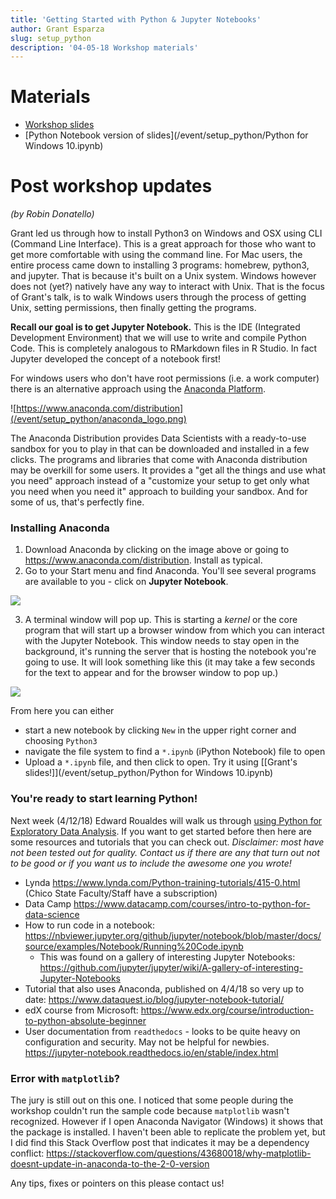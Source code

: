 ```yaml
---
title: 'Getting Started with Python & Jupyter Notebooks'
author: Grant Esparza
slug: setup_python
description: '04-05-18 Workshop materials'
---
```



# Materials

* [Workshop slides](/event/setup_python/python_presentation.pdf)
* [Python Notebook version of slides](/event/setup_python/Python for Windows 10.ipynb)

# Post workshop updates 
_(by Robin Donatello)_

Grant led us through how to install Python3 on Windows and OSX using CLI (Command Line Interface). This is a great approach for those who want to get more comfortable with using the command line. For Mac users, the entire process came down to installing 3 programs: homebrew, python3, and jupyter. That is because it's built on a Unix system. Windows however does not (yet?) natively have any way to interact with Unix. That is the focus of Grant's talk, is to walk Windows users through the process of getting Unix, setting permissions, then finally getting the programs. 

**Recall our goal is to get Jupyter Notebook.** This is the IDE (Integrated Development Environment) that we will use to write and compile Python Code. This is completely analogous to RMarkdown files in R Studio. In fact Jupyter developed the concept of a notebook first!

For windows users who don't have root permissions (i.e. a work computer) there is an alternative approach using the [Anaconda Platform](www.anaconda.com/what-is-anaconda/). 

![https://www.anaconda.com/distribution](/event/setup_python/anaconda_logo.png)

The Anaconda Distribution provides Data Scientists with a ready-to-use sandbox for you to play in that can be downloaded and installed in a few clicks. The programs and libraries that come with Anaconda distribution may be overkill for some users. It provides a "get all the things and use what you need" approach instead of a "customize your setup to get only what you need when you need it" approach to building your sandbox. And for some of us, that's perfectly fine. 

### Installing Anaconda

1. Download Anaconda by clicking on the image above or going to https://www.anaconda.com/distribution. Install as typical. 
2. Go to your Start menu and find Anaconda. You'll see several programs are available to you - click on **Jupyter Notebook**. 

![](/event/setup_python/start_menu.png)

3. A terminal window will pop up. This is starting a _kernel_ or the core program that will start up a browser window from which you can interact with the Jupyter Notebook. This window needs to stay open in the background, it's running the server that is hosting the notebook you're going to use. It will look something like this (it may take a few seconds for the text to appear and for the browser window to pop up.)

![](/event/setup_python/kernel.png)


From here you can either 

* start a new notebook by clicking `New` in the upper right corner and choosing `Python3`
* navigate the file system to find a `*.ipynb` (iPython Notebook) file to open
* Upload a `*.ipynb` file, and then click to open. Try it using [[Grant's slides!]](/event/setup_python/Python for Windows 10.ipynb)


### You're ready to start learning Python!

Next week (4/12/18) Edward Roualdes will walk us through [using Python for Exploratory Data Analysis](https://csudsi.netlify.com/2018/04/05/2018-04-06-intro-python/). If you want to get started before then here are some resources and tutorials that you can check out. _Disclaimer: most have not been tested out for quality. Contact us if there are any that turn out not to be good or if you want us to include the awesome one you wrote!_

* Lynda https://www.lynda.com/Python-training-tutorials/415-0.html (Chico State Faculty/Staff have a subscription)
* Data Camp https://www.datacamp.com/courses/intro-to-python-for-data-science 
* How to run code in a notebook: https://nbviewer.jupyter.org/github/jupyter/notebook/blob/master/docs/source/examples/Notebook/Running%20Code.ipynb
    - This was found on a gallery of interesting Jupyter Notebooks: https://github.com/jupyter/jupyter/wiki/A-gallery-of-interesting-Jupyter-Notebooks 
* Tutorial that also uses Anaconda, published on 4/4/18 so very up to date: https://www.dataquest.io/blog/jupyter-notebook-tutorial/ 
* edX course from Microsoft: https://www.edx.org/course/introduction-to-python-absolute-beginner 
* User documentation from `readthedocs` - looks to be quite heavy on configuration and security. May not be helpful for newbies.  https://jupyter-notebook.readthedocs.io/en/stable/index.html 

### Error with `matplotlib`? 
The jury is still out on this one. I  noticed that some people during the workshop couldn't run the sample code because `matplotlib` wasn't recognized. However if I open Anaconda Navigator (Windows) it shows that the package is installed. I haven't been able to replicate the problem yet, but I did find this Stack Overflow post that indicates it may be a dependency conflict: https://stackoverflow.com/questions/43680018/why-matplotlib-doesnt-update-in-anaconda-to-the-2-0-version

Any tips, fixes or pointers on this please contact us!


